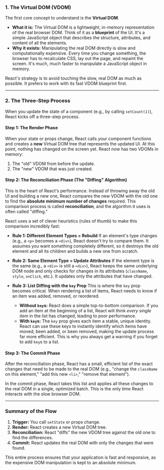 ### 1. The Virtual DOM (VDOM)

The first core concept to understand is the **Virtual DOM**.

- **What it is:** The Virtual DOM is a lightweight, in-memory representation of the real browser DOM. Think of it as a **blueprint** of the UI. It's a simple JavaScript object that describes the structure, attributes, and content of all the elements.
- **Why it exists:** Manipulating the real DOM directly is slow and computationally expensive. Every time you change something, the browser has to recalculate CSS, lay out the page, and repaint the screen. It's much, much faster to manipulate a JavaScript object in memory.

React's strategy is to avoid touching the slow, real DOM as much as possible. It prefers to work with its fast VDOM blueprint first.

---

### 2. The Three-Step Process

When you update the state of a component (e.g., by calling `setCount(1)`), React kicks off a three-step process.

#### Step 1: The Render Phase

When your state or props change, React calls your component functions and creates a **new** Virtual DOM tree that represents the updated UI. At this point, nothing has changed on the screen yet. React now has two VDOMs in memory:

1.  The "old" VDOM from before the update.
2.  The "new" VDOM that was just created.

#### Step 2: The Reconciliation Phase (The "Diffing" Algorithm)

This is the heart of React's performance. Instead of throwing away the old UI and building a new one, React compares the new VDOM with the old one to find the **absolute minimum number of changes** required. This comparison process is called **reconciliation**, and the algorithm it uses is often called "diffing."

React uses a set of clever heuristics (rules of thumb) to make this comparison incredibly fast:

- **Rule 1: Different Element Types = Rebuild**
  If an element's type changes (e.g., a `<p>` becomes a `<div>`), React doesn't try to compare them. It assumes you want something completely different, so it destroys the old element and all its children and builds a new one from scratch.

- **Rule 2: Same Element Type = Update Attributes**
  If the element type is the same (e.g., a `<div>` is still a `<div>`), React keeps the same underlying DOM node and only checks for changes in its attributes (`className`, `style`, `onClick`, etc.). It updates only the attributes that have changed.

- **Rule 3: List Diffing with the `key` Prop**
  This is where the `key` prop becomes critical. When rendering a list of items, React needs to know if an item was added, removed, or reordered.
  - **Without `key`s:** React does a simple top-to-bottom comparison. If you add an item at the beginning of a list, React will think _every single item_ in the list has changed, leading to poor performance.
  - **With `key`s:** The `key` prop gives each item a stable, unique identity. React can use these keys to instantly identify which items have moved, been added, or been removed, making the update process far more efficient. This is why you always get a warning if you forget to add `key`s to a list.

#### Step 3: The Commit Phase

After the reconciliation phase, React has a small, efficient list of the exact changes that need to be made to the real DOM (e.g., "change the `className` on this element," "add this new `<li>`," "remove that element").

In the commit phase, React takes this list and applies all these changes to the real DOM in a single, optimized batch. This is the only time React interacts with the slow browser DOM.

---

### Summary of the Flow

1.  **Trigger:** You call `setState` or props change.
2.  **Render:** React creates a new Virtual DOM tree.
3.  **Reconciliation:** React "diffs" the new VDOM tree against the old one to find the differences.
4.  **Commit:** React updates the real DOM with only the changes that were found.

This entire process ensures that your application is fast and responsive, as the expensive DOM manipulation is kept to an absolute minimum.
